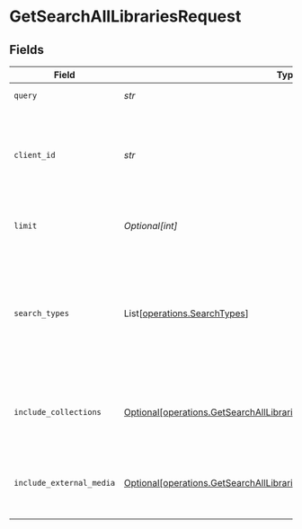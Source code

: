 # GetSearchAllLibrariesRequest


## Fields

| Field                                                                                                                                                      | Type                                                                                                                                                       | Required                                                                                                                                                   | Description                                                                                                                                                | Example                                                                                                                                                    |
| ---------------------------------------------------------------------------------------------------------------------------------------------------------- | ---------------------------------------------------------------------------------------------------------------------------------------------------------- | ---------------------------------------------------------------------------------------------------------------------------------------------------------- | ---------------------------------------------------------------------------------------------------------------------------------------------------------- | ---------------------------------------------------------------------------------------------------------------------------------------------------------- |
| `query`                                                                                                                                                    | *str*                                                                                                                                                      | :heavy_check_mark:                                                                                                                                         | The search query term.                                                                                                                                     |                                                                                                                                                            |
| `client_id`                                                                                                                                                | *str*                                                                                                                                                      | :heavy_check_mark:                                                                                                                                         | An opaque identifier unique to the client (UUID, serial number, or other unique device ID)                                                                 | 3381b62b-9ab7-4e37-827b-203e9809eb58                                                                                                                       |
| `limit`                                                                                                                                                    | *Optional[int]*                                                                                                                                            | :heavy_minus_sign:                                                                                                                                         | Limit the number of results returned.                                                                                                                      |                                                                                                                                                            |
| `search_types`                                                                                                                                             | List[[operations.SearchTypes](../../models/operations/searchtypes.md)]                                                                                     | :heavy_minus_sign:                                                                                                                                         | A comma-separated list of search types to include. Valid values are: movies, music, otherVideos, people, tv.<br/>                                          | movies,music,otherVideos,people,tv                                                                                                                         |
| `include_collections`                                                                                                                                      | [Optional[operations.GetSearchAllLibrariesQueryParamIncludeCollections]](../../models/operations/getsearchalllibrariesqueryparamincludecollections.md)     | :heavy_minus_sign:                                                                                                                                         | Whether to include collections in the search results.                                                                                                      | 1                                                                                                                                                          |
| `include_external_media`                                                                                                                                   | [Optional[operations.GetSearchAllLibrariesQueryParamIncludeExternalMedia]](../../models/operations/getsearchalllibrariesqueryparamincludeexternalmedia.md) | :heavy_minus_sign:                                                                                                                                         | Whether to include external media in the search results.                                                                                                   | 1                                                                                                                                                          |